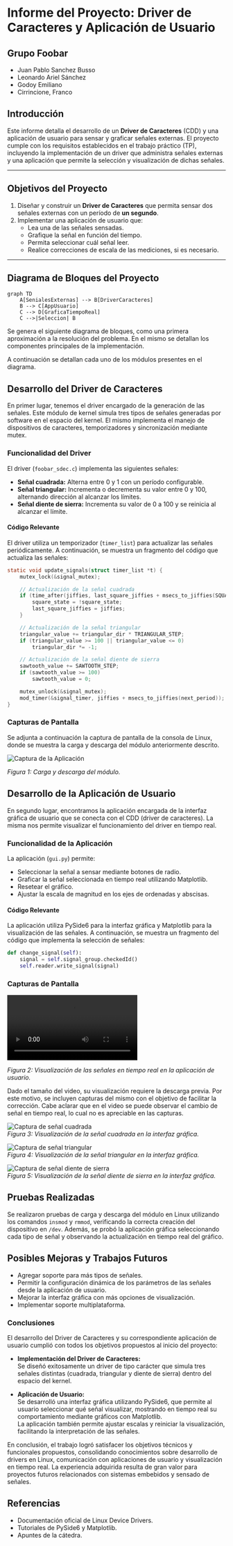 # Informe del Proyecto: Driver de Caracteres y Aplicación de Usuario

## Grupo Foobar

- Juan Pablo Sanchez Busso
- Leonardo Ariel Sánchez
- Godoy Emiliano
- Cirrincione, Franco

## Introducción
Este informe detalla el desarrollo de un **Driver de Caracteres** (CDD) y una aplicación de usuario para sensar y graficar señales externas. El proyecto cumple con los requisitos establecidos en el trabajo práctico (TP), incluyendo la implementación de un driver que administra señales externas y una aplicación que permite la selección y visualización de dichas señales.

---

## Objetivos del Proyecto
1. Diseñar y construir un **Driver de Caracteres** que permita sensar dos señales externas con un período de **un segundo**.
2. Implementar una aplicación de usuario que:
   - Lea una de las señales sensadas.
   - Grafique la señal en función del tiempo.
   - Permita seleccionar cuál señal leer.
   - Realice correcciones de escala de las mediciones, si es necesario.

---

## Diagrama de Bloques del Proyecto

```mermaid
graph TD
    A[SenialesExternas] --> B[DriverCaracteres]
    B --> C[AppUsuario]
    C --> D[GraficaTiempoReal]
    C -->|Seleccion| B
```

Se genera el siguiente diagrama de bloques, como una primera aproximación a la resolución del problema. En el mismo se detallan los componentes principales de la implementación.

A continuación se detallan cada uno de los módulos presentes en el diagrama.

## Desarrollo del Driver de Caracteres

En primer lugar, tenemos el driver encargado de la generación de las señales. Este módulo de kernel simula tres tipos de señales generadas por software en el espacio del kernel. El mismo implementa el manejo de dispositivos de caracteres, temporizadores y sincronización mediante mutex.

### Funcionalidad del Driver
El driver (`foobar_sdec.c`) implementa las siguientes señales:
- **Señal cuadrada:** Alterna entre 0 y 1 con un período configurable.
- **Señal triangular:** Incrementa o decrementa su valor entre 0 y 100, alternando dirección al alcanzar los límites.
- **Señal diente de sierra:** Incrementa su valor de 0 a 100 y se reinicia al alcanzar el límite.

#### **Código Relevante**
El driver utiliza un temporizador (`timer_list`) para actualizar las señales periódicamente. A continuación, se muestra un fragmento del código que actualiza las señales:
```c
static void update_signals(struct timer_list *t) {
    mutex_lock(&signal_mutex);

    // Actualización de la señal cuadrada
    if (time_after(jiffies, last_square_jiffies + msecs_to_jiffies(SQUARE_PERIOD_MS))) {
        square_state = !square_state;
        last_square_jiffies = jiffies;
    }

    // Actualización de la señal triangular
    triangular_value += triangular_dir * TRIANGULAR_STEP;
    if (triangular_value >= 100 || triangular_value <= 0)
        triangular_dir *= -1;

    // Actualización de la señal diente de sierra
    sawtooth_value += SAWTOOTH_STEP;
    if (sawtooth_value >= 100)
        sawtooth_value = 0;

    mutex_unlock(&signal_mutex);
    mod_timer(&signal_timer, jiffies + msecs_to_jiffies(next_period));
}
```

### Capturas de Pantalla

Se adjunta a continuación la captura de pantalla de la consola de Linux, donde se muestra la carga y descarga del módulo anteriormente descrito.

![Captura de la Aplicación](capturas/carga.png)

*Figura 1: Carga y descarga del módulo.*

## Desarrollo de la Aplicación de Usuario

En segundo lugar, encontramos la aplicación encargada de la interfaz gráfica de usuario que se conecta con el CDD (driver de caracteres). La misma nos permite visualizar el funcionamiento del driver en tiempo real.

### Funcionalidad de la Aplicación
La aplicación (`gui.py`) permite:
- Seleccionar la señal a sensar mediante botones de radio.
- Graficar la señal seleccionada en tiempo real utilizando Matplotlib.
- Resetear el gráfico.
- Ajustar la escala de magnitud en los ejes de ordenadas y abscisas.

#### **Código Relevante**
La aplicación utiliza PySide6 para la interfaz gráfica y Matplotlib para la visualización de las señales. A continuación, se muestra un fragmento del código que implementa la selección de señales:

```python
def change_signal(self):
    signal = self.signal_group.checkedId()
    self.reader.write_signal(signal)
```

### Capturas de Pantalla

![Captura de Señales](capturas/waveforms.webm)

*Figura 2: Visualización de las señales en tiempo real en la aplicación de usuario.*

Dado el tamaño del video, su visualización requiere la descarga previa. Por este motivo, se incluyen capturas del mismo con el objetivo de facilitar la corrección. Cabe aclarar que en el video se puede observar el cambio de señal en tiempo real, lo cual no es apreciable en las capturas.

![Captura de señal cuadrada](capturas/cuadrada.jpg)  
*Figura 3: Visualización de la señal cuadrada en la interfaz gráfica.*

![Captura de señal triangular](capturas/triangular.jpg)  
*Figura 4: Visualización de la señal triangular en la interfaz gráfica.*

![Captura de señal diente de sierra](capturas/dientesierra.jpg)  
*Figura 5: Visualización de la señal diente de sierra en la interfaz gráfica.*

## Pruebas Realizadas

Se realizaron pruebas de carga y descarga del módulo en Linux utilizando los comandos `insmod` y `rmmod`, verificando la correcta creación del dispositivo en `/dev`. Además, se probó la aplicación gráfica seleccionando cada tipo de señal y observando la actualización en tiempo real del gráfico.

## Posibles Mejoras y Trabajos Futuros

- Agregar soporte para más tipos de señales.
- Permitir la configuración dinámica de los parámetros de las señales desde la aplicación de usuario.
- Mejorar la interfaz gráfica con más opciones de visualización.
- Implementar soporte multiplataforma.

### Conclusiones

El desarrollo del Driver de Caracteres y su correspondiente aplicación de usuario cumplió con todos los objetivos propuestos al inicio del proyecto:

- **Implementación del Driver de Caracteres:**  
  Se diseñó exitosamente un driver de tipo carácter que simula tres señales distintas (cuadrada, triangular y diente de sierra) dentro del espacio del kernel.

- **Aplicación de Usuario:**  
  Se desarrolló una interfaz gráfica utilizando PySide6, que permite al usuario seleccionar qué señal visualizar, mostrando en tiempo real su comportamiento mediante gráficos con Matplotlib.  
  La aplicación también permite ajustar escalas y reiniciar la visualización, facilitando la interpretación de las señales.

En conclusión, el trabajo logró satisfacer los objetivos técnicos y funcionales propuestos, consolidando conocimientos sobre desarrollo de drivers en Linux, comunicación con aplicaciones de usuario y visualización en tiempo real. La experiencia adquirida resulta de gran valor para proyectos futuros relacionados con sistemas embebidos y sensado de señales.

## Referencias

- Documentación oficial de Linux Device Drivers.
- Tutoriales de PySide6 y Matplotlib.
- Apuntes de la cátedra.
